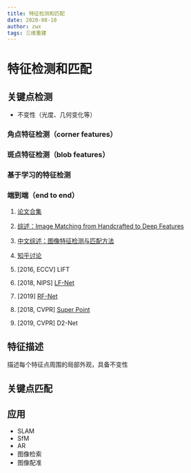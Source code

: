 ```yaml
---
title: 特征检测和匹配
date: 2020-08-10
author: zwx
tags: 三维重建
---
```


# 特征检测和匹配

## 关键点检测
- 不变性（光度、几何变化等）

### 角点特征检测（corner features）
### 斑点特征检测（blob features）
### 基于学习的特征检测
### 端到端（end to end）
1. [论文合集](http://www.arxiv-sanity.com/1906.06195v2)
2. [综述：Image Matching from Handcrafted to Deep Features](https://link.springer.com/content/pdf/10.1007/s11263-020-01359-2.pdf)
3. [中文综述：图像特征检测与匹配方法](http://nxdxb.cnjournals.org/ch/reader/create_pdf.aspx?file_no=20200301&flag=1&journal_id=njqxxyxb&year_id=2020)
4. [知乎讨论](https://www.zhihu.com/question/32066833)

1. [2016, ECCV] LIFT
2. [2018, NIPS] [LF-Net](https://papers.nips.cc/paper/7861-lf-net-learning-local-features-from-images.pdf)
3. [2019] [RF-Net](https://arxiv.org/pdf/1906.00604.pdf)
4. [2018, CVPR] [Super Point](https://openaccess.thecvf.com/content_cvpr_2018_workshops/papers/w9/DeTone_SuperPoint_Self-Supervised_Interest_CVPR_2018_paper.pdf)
5. [2019, CVPR] D2-Net



## 特征描述
描述每个特征点周围的局部外观，具备不变性

## 关键点匹配

## 应用
- SLAM
- SfM
- AR
- 图像检索
- 图像配准